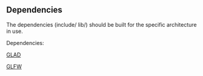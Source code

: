 ## Dependencies 

The dependencies (include/ lib/) should be built for the specific architecture in use.

Dependencies:

  [GLAD](https://github.com/Dav1dde/glad)

  [GLFW](https://www.glfw.org/)
